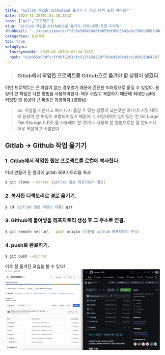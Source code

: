 ```yaml
---
title: "Gitlab 작업을 Github으로 옮기기 ( 커밋 내역 포함 미러링)"
date: 2024-11-22T01:54:38.254Z
tags: ["git","프로젝트"]
slug: "Gitlab-작업을-Github으로-옮기기-커밋-내역-포함-미러링"
thumbnail: "../assets/posts/ff2c6e5d0459a5fe65f8f05c55d1e0c7308c0987d06ecbc0d597e8be997726fe.png"
categories: 프로젝트
toc: true
velogSync:
  lastSyncedAt: 2025-08-26T02:05:34.985Z
  hash: "e2e065a93dfccffd5f2251cfc513555d259f768e0510443cb1859319647b77b0"
---
```


> ### Gitlab에서 작업한 프로젝트를 Github으로 옮겨야 할 상황이 생겼다. 
이번 프로젝트는 큰 파일이 없는 경우였기 때문에 간단한 미러링으로 옮길 수 있었다. 용량이 큰 파일은 다른 방법을 사용해야한다. 매우 귀찮고 복잡하기 때문에 최대한 git에 커밋할 땐 용량이 큰 파일은 지양하자.(경험담)

>ps. 파일을 지운다고 해서 다시 옮길 수 있는 상황이 되는것은 아니다! 커밋 내역에 용량이 큰 파일이 포함되어있기 때문에 그 커밋내역이 남아있는 한 Git Large File Storage (LFS) 를 사용해야 할 것이다. 사용해 본 경험으로는 잘 안되거나 매우 복잡하고 귀찮았다...

## Gitlab -> Github 작업 옮기기

### 1. Gitlab에서 작업한 원본 프로젝트를 로컬에 복사한다.
미리 만들어 둔 폴더에 gitlab 레포지토리를 복사
```zsh
$ git clone --mirror [gitlab 원본 레포지토리 경로]
```

### 2. 복사한 디렉토리로 경로 옮기기.
```zsh
$ cd [gitlab 원본 저장소 이름].git
```

### 3. Github에 붙여넣을 레포지토리 생성 후 그 주소로 연결.
```zsh
$ git remote set-url --push origin [이동할 github 레포지토리 주소]
```

### 4. push로 완료하기.
```zsh
$ git push --mirror
```

이후 잘 옮겨진 모습을 볼 수 있다!![](/assets/posts/ff2c6e5d0459a5fe65f8f05c55d1e0c7308c0987d06ecbc0d597e8be997726fe.png)
